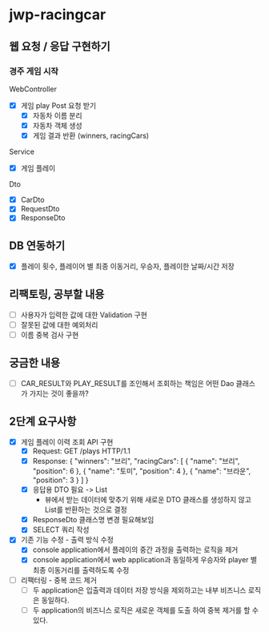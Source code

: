 # jwp-racingcar

## 웹 요청 / 응답 구현하기

### 경주 게임 시작
WebController
- [x] 게임 play Post 요청 받기
  - [x] 자동차 이름 분리
  - [x] 자동차 객체 생성
  - [x] 게임 결과 반환 (winners, racingCars)

Service
- [x] 게임 플레이

Dto
- [x] CarDto
- [x] RequestDto
- [x] ResponseDto

## DB 연동하기
- [x] 플레이 횟수, 플레이어 별 최종 이동거리, 우승자, 플레이한 날짜/시간 저장

## 리팩토링, 공부할 내용
- [ ] 사용자가 입력한 값에 대한 Validation 구현
- [ ] 잘못된 값에 대한 예외처리
- [ ] 이름 중복 검사 구현

## 궁금한 내용
- [ ] CAR_RESULT와 PLAY_RESULT를 조인해서 조회하는 책임은 어떤 Dao 클래스가 가지는 것이 좋을까?

## 2단계 요구사항
- [x] 게임 플레이 이력 조회 API 구현
  - [x] Request: GET /plays HTTP/1.1
  - [x] Response:
    {
      "winners": "브리",
      "racingCars": [
        {
          "name": "브리",
          "position": 6
        },
        {
          "name": "토미",
          "position": 4
        },
        {
          "name": "브라운",
          "position": 3
        }
      ]
    }
  - [x] 응답용 DTO 필요 -> List<ResponseDto>
    - 뷰에서 받는 데이터에 맞추기 위해 새로운 DTO 클래스를 생성하지 않고 List를 반환하는 것으로 결정
  - [x] ResponseDto 클래스명 변경 필요해보임
  - [x] SELECT 쿼리 작성
- [x] 기존 기능 수정 - 출력 방식 수정
  - [x] console application에서 플레이의 중간 과정을 출력하는 로직을 제거
  - [x] console application에서 web application과 동일하게 우승자와 player 별 최종 이동거리를 출력하도록 수정
- [ ] 리팩터링 - 중복 코드 제거
  - [ ] 두 application은 입출력과 데이터 저장 방식을 제외하고는 내부 비즈니스 로직은 동일하다.
  - [ ] 두 application의 비즈니스 로직은 새로운 객체를 도출 하여 중복 제거를 할 수 있다.
